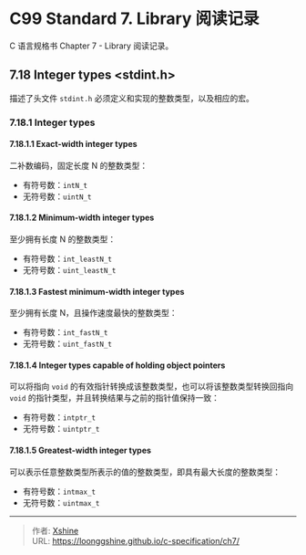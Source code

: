 # C99 Standard 7. Library 阅读记录


C 语言规格书 Chapter 7 - Library 阅读记录。

<!--more-->

## 7.18 Integer types <stdint.h>

描述了头文件 `stdint.h` 必须定义和实现的整数类型，以及相应的宏。

### 7.18.1 Integer types

#### 7.18.1.1 Exact-width integer types

二补数编码，固定长度 N 的整数类型：

- 有符号数：`intN_t`
- 无符号数：`uintN_t`

#### 7.18.1.2 Minimum-width integer types

至少拥有长度 N 的整数类型：

- 有符号数：`int_leastN_t`
- 无符号数：`uint_leastN_t`

#### 7.18.1.3 Fastest minimum-width integer types

至少拥有长度 N，且操作速度最快的整数类型：

- 有符号数：`int_fastN_t`
- 无符号数：`uint_fastN_t`

#### 7.18.1.4 Integer types capable of holding object pointers

可以将指向 `void` 的有效指针转换成该整数类型，也可以将该整数类型转换回指向 `void` 的指针类型，并且转换结果与之前的指针值保持一致：

- 有符号数：`intptr_t`
- 无符号数：`uintptr_t`

#### 7.18.1.5 Greatest-width integer types

可以表示任意整数类型所表示的值的整数类型，即具有最大长度的整数类型：

- 有符号数：`intmax_t`
- 无符号数：`uintmax_t`


---

> 作者: [Xshine](https://github.com/LoongGshine)  
> URL: https://loonggshine.github.io/c-specification/ch7/  


